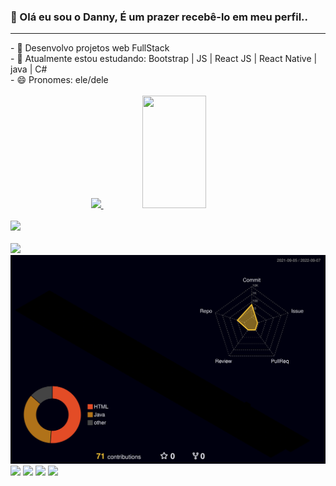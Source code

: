 ### 👋 Olá eu sou o Danny, É um prazer recebê-lo em meu perfil.. 
<hr>
- 🔭 Desenvolvo projetos web FullStack <br>
- 🌱 Atualmente estou estudando: Bootstrap | JS | React JS | React Native | java | C# <br>
- 😄 Pronomes: ele/dele
<br><br>

<div align="center">
  <a href="https://github.com/dennyberrios">
  <img whidt="45%" height="180em" src="https://github-readme-stats.vercel.app/api?username=dennyberrios&show_icons=true&theme=radical&include_all_commits=true&count_private=true"/>
  <img  width="45%" height="180em" src="https://github-readme-stats.vercel.app/api/top-langs/?username=dennyberrios&layout=compact&langs_count=7&theme=radical"/>
</div>

<!-- Tecnologis que domino -->
<br>
<a href="https://skillicons.dev">
  <img src="https://skillicons.dev/icons?i=linux,git,vscode,javascript,react,java,nodejs,mysql,css,bootstrap,html" />
</a>
<br>
<br>
  <img src="https://github-profile-trophy.vercel.app/?username=dennyberrios&row=1&column=6&theme=dracula&margin-w=15&margin-h=15"/> 
<br>

<img src="./profile-3d-contrib/profile-night-rainbow.svg" />


<!-- Endereços para contato -->

<div> 
  <a href="https://www.instagram.com/berrios_danny30/" target="_blank"><img src="https://img.shields.io/badge/-Instagram-%23E4405F?style=for-the-badge&logo=instagram&logoColor=white" target="_blank"></a>
 <a href="https://discord.com/channels/@me" target="_blank"><img src="https://img.shields.io/badge/Discord-7289DA?style=for-the-badge&logo=discord&logoColor=white" target="_blank"></a> 
  <a href = "mailto:dennyberrios123@gmail.com"><img src="https://img.shields.io/badge/-Gmail-%23333?style=for-the-badge&logo=gmail&logoColor=white" target="_blank"></a>
  <a href="https://www.linkedin.com/in/danny-berrios-405b3321b/" target="_blank"><img src="https://img.shields.io/badge/-LinkedIn-%230077B5?style=for-the-badge&logo=linkedin&logoColor=white" target="_blank"></a> 
</div>

